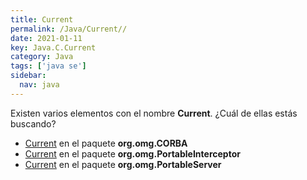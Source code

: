 ```yaml
---
title: Current
permalink: /Java/Current//
date: 2021-01-11
key: Java.C.Current
category: Java
tags: ['java se']
sidebar: 
  nav: java
---
```


Existen varios elementos con el nombre **Current**. ¿Cuál de ellas estás buscando?
<ul>
<li><a href="/Java/Current-org-omg-CORBA/">Current</a> en el paquete <strong>org.omg.CORBA</strong></li>
<li><a href="/Java/Current-org-omg-PortableInterceptor/">Current</a> en el paquete <strong>org.omg.PortableInterceptor</strong></li>
<li><a href="/Java/Current-org-omg-PortableServer/">Current</a> en el paquete <strong>org.omg.PortableServer</strong></li>
<ul>
